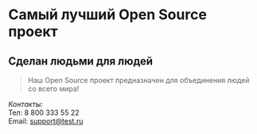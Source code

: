 # Самый лучший Open Source проект

## Сделан людьми для людей

> Наш Open Source проект предназначен для объединения людей со всего мира!

_Контакты:_  
Тел: 8 800 333 55 22  
Email: support@test.ru
